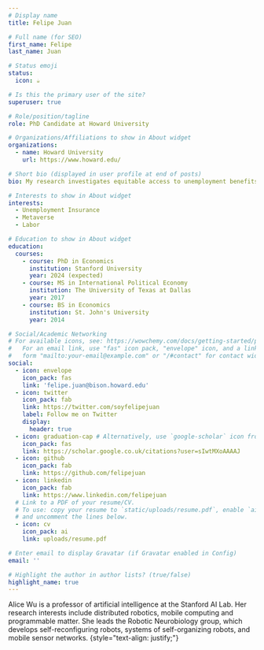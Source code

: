 ```yaml
---
# Display name
title: Felipe Juan

# Full name (for SEO)
first_name: Felipe
last_name: Juan

# Status emoji
status:
  icon: ☕️

# Is this the primary user of the site?
superuser: true

# Role/position/tagline
role: PhD Candidate at Howard University

# Organizations/Affiliations to show in About widget
organizations:
  - name: Howard University
    url: https://www.howard.edu/

# Short bio (displayed in user profile at end of posts)
bio: My research investigates equitable access to unemployment benefits and to the Metaverse

# Interests to show in About widget
interests:
  - Unemployment Insurance 
  - Metaverse
  - Labor

# Education to show in About widget
education:
  courses:
    - course: PhD in Economics
      institution: Stanford University
      year: 2024 (expected)
    - course: MS in International Political Economy
      institution: The University of Texas at Dallas
      year: 2017
    - course: BS in Economics
      institution: St. John's University
      year: 2014

# Social/Academic Networking
# For available icons, see: https://wowchemy.com/docs/getting-started/page-builder/#icons
#   For an email link, use "fas" icon pack, "envelope" icon, and a link in the
#   form "mailto:your-email@example.com" or "/#contact" for contact widget.
social:
  - icon: envelope
    icon_pack: fas
    link: 'felipe.juan@bison.howard.edu'
  - icon: twitter
    icon_pack: fab
    link: https://twitter.com/soyfelipejuan
    label: Follow me on Twitter
    display:
      header: true
  - icon: graduation-cap # Alternatively, use `google-scholar` icon from `ai` icon pack
    icon_pack: fas
    link: https://scholar.google.co.uk/citations?user=sIwtMXoAAAAJ
  - icon: github
    icon_pack: fab
    link: https://github.com/felipejuan
  - icon: linkedin
    icon_pack: fab
    link: https://www.linkedin.com/felipejuan
  # Link to a PDF of your resume/CV.
  # To use: copy your resume to `static/uploads/resume.pdf`, enable `ai` icons in `params.yaml`,
  # and uncomment the lines below.
  - icon: cv
    icon_pack: ai
    link: uploads/resume.pdf

# Enter email to display Gravatar (if Gravatar enabled in Config)
email: ''

# Highlight the author in author lists? (true/false)
highlight_name: true
---
```


Alice Wu is a professor of artificial intelligence at the Stanford AI Lab. Her research interests include distributed robotics, mobile computing and programmable matter. She leads the Robotic Neurobiology group, which develops self-reconfiguring robots, systems of self-organizing robots, and mobile sensor networks.
{style="text-align: justify;"}
